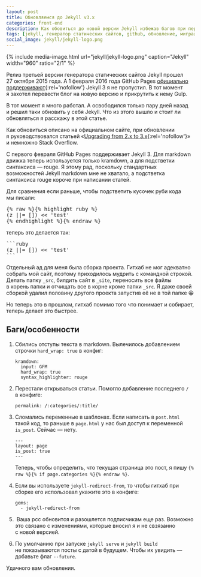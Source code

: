 ```yaml
---
layout: post
title: Обновляемся до Jekyll v3.x
categories: front-end
description: Как обовиться до новой версии Jekyll избежав багов при переходе.
tags: [jekyll, генератор статических сайтов, github, обновление, миграция, markdown, kramdown, rouge, pigments]
social_image: jekyll/jekyll-logo.png
---
```


{%
	include media-image.html
	url="jekyll/jekyll-logo.png"
	caption="Jekyll"
	width="960"
	ratio="2/1"
%}

Релиз третьей версии генератора статических сайтов Jekyll прошел 27 октября 2015 года. А 1 февраля 2016 года GitHub Pages [официально поддерживают][1]{:rel='nofollow'} Jekyll 3 я не пропустил. В тот момент я захотел перевести блог на новую версию и прикрутить к нему Gulp.

В тот момент я много работал. А освободился только пару дней назад и решил таки обновить у себя Jekyll. Что из этого вышло и стоит ли обновляться я расскажу в этой статье.

<!-- more -->

Как обновиться описано на официальном сайте, при обновлении я руководствовался статьей «[Upgrading from 2.x to 3.x][2]{:rel='nofollow'}» и немножно Stack Overflow.

С первого февраля GitHub Pages поддерживает Jekyll 3. Для markdown движка теперь используется только kramdown, а для подстветки синтаксиса — rouge. Я этому рад, поскольку стандартных возможностей Jekyll markdown мне не хватало, а подстветка синтаксиса rouge короче при написании статей.

Для сравнения если раньше, чтобы подстветить кусочек руби кода мы писали:

<pre>
{% raw %}{% highlight ruby %}
(z ||= []) << 'test'
{% endhighlight %}{% endraw %}
</pre>

теперь это делается так:

<pre>
```ruby
(z ||= []) << 'test'
```
</pre>

Отдельный ад для меня была сборка проекта. Гитхаб не мог адекватно собрать мой сайт, поэтому приходилось мудрить с командной строкой. Делать папку `_src`, билдить сайт в `_site`, переносить все файлы в корень папки и отчищать все в корне кроме папки `_src`. Я даже своей сборкой удалил половину другого проекта запустив её не в той папке 😀

Но теперь это в прошлом, гитхаб помимо того что понимает и собирает, теперь делает это быстрее.

## Баги/особенности

1.  Сбились отступы текста в markdown. Вылечилось добавлением строчки `hard_wrap: true` в конфиг:

    ```
    kramdown:
      input: GFM
      hard_wrap: true
      syntax_highlighter: rouge
    ```

2.  Перестали открываться статьи. Помогло добавление последнего `/` в конфиге:

    ```
    permalink: /:categories/:title/
    ```

3.  Сломались переменные в шаблонах. Если написать в `post.html` такой код, то раньше в `page.html` у нас был доступ к переменной `is_post`. Сейчас — нету.

    ```
    ---
    layout: page
    is_post: true
    ---
    ```

    Теперь, чтобы определить, что текущая страница это пост, я пишу `{% raw %}{% if page.categories %}{% endraw %}`.

4.  Если вы используете `jekyll-redirect-from`, то чтобы гитхаб при сборке его использовал укажите это в конфиге:

    ```
    gems:
      - jekyll-redirect-from
    ```

5.  Ваша рсс обновится и разошлется подписчикам еще раз. Возможно это связано с изменениями, которые вносил я и не свзязанно с новой версией.

6.  По умолчанию при запуске `jekyll serve` и `jekyll build` не показываются посты с датой в будущем. Чтобы их увидить — добавьте флаг `--future`.

Удачного вам обновления.

[1]: https://github.com/blog/2100-github-pages-now-faster-and-simpler-with-jekyll-3-0
[2]: https://jekyllrb.com/docs/upgrading/2-to-3/
